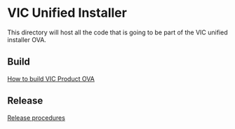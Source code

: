 # VIC Unified Installer

This directory will host all the code that is going to be part of the VIC unified installer OVA.

## Build

[How to build VIC Product OVA](BUILD.md)

## Release

[Release procedures](RELEASE.md)
